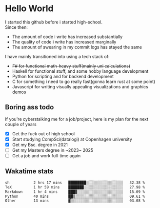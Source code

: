# Hello World

I started this github before i started high-school.  
Since then:
- The amount of code i write has increased substantially
- The quality of code i write has increased marginally
- The amount of swearing in my commit logs has stayed the same

I have mainly transitioned into using a tech stack of:
- ~~F# for functional math-heavy stuff(mainly uni calculations)~~
- Haskell for functional stuff, and some hobby language development
- Python for scripting and for backend development
- C for something i need to go really fast(gonna learn rust at some point)
- Javascript for writing visually appealing visualizations and graphics demos

## Boring ass todo
If you're cyberstalking me for a job/project, here is my plan for the next couple of years
- [x] Get the fuck out of high school
- [x] Start studying CompSci(datalogi) at Copenhagen university
- [x] Get my Bsc. degree in 2021
- [ ] Get my Masters degree in ~2023~ 2025
- [ ] Get a job and work full-time again

## Wakatime stats
<!--START_SECTION:waka-->

```txt
sh           2 hrs 17 mins   ████████░░░░░░░░░░░░░░░░░   32.38 %
TeX          1 hr 59 mins    ███████░░░░░░░░░░░░░░░░░░   27.98 %
Markdown     1 hr 4 mins     ███▓░░░░░░░░░░░░░░░░░░░░░   15.09 %
Python       40 mins         ██▒░░░░░░░░░░░░░░░░░░░░░░   09.61 %
Other        13 mins         ▓░░░░░░░░░░░░░░░░░░░░░░░░   03.08 %
```

<!--END_SECTION:waka-->
